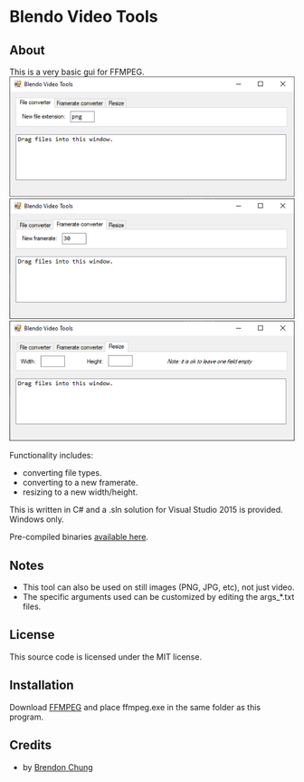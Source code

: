 # Blendo Video Tools

## About
This is a very basic gui for FFMPEG.
![](screenshot1.png)
![](screenshot2.png)
![](screenshot3.png)

Functionality includes:
- converting file types.
- converting to a new framerate.
- resizing to a new width/height.

This is written in C# and a .sln solution for Visual Studio 2015 is provided. Windows only.

Pre-compiled binaries [available here](https://github.com/blendogames/blendosvideotools/releases/tag/release).

## Notes
- This tool can also be used on still images (PNG, JPG, etc), not just video.
- The specific arguments used can be customized by editing the args_*.txt files.

## License
This source code is licensed under the MIT license.

## Installation
Download [FFMPEG](https://www.ffmpeg.org/download.html#build-windows) and place ffmpeg.exe in the same folder as this program.

## Credits
- by [Brendon Chung](https://blendogames.com)
